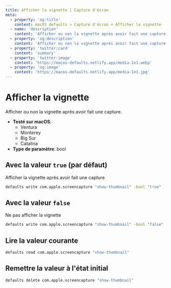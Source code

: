 ```yaml
---
title: Afficher la vignette | Capture d'écran
meta:
  - property: 'og:title'
    content: macOS defaults > Capture d'écran > Afficher la vignette
  - name: 'description'
    content: 'Afficher ou non la vignette après avoir fait une capture.'
  - property: 'og:description'
    content: 'Afficher ou non la vignette après avoir fait une capture.'
  - property: 'twitter:card'
    content: 'summary'
  - property: 'twitter:image'
    content: 'https://macos-defaults.netlify.app/media-1x1.webp'
  - property: 'og:image'
    content: 'https://macos-defaults.netlify.app/media-1x1.jpg'
---
```


# Afficher la vignette

Afficher ou non la vignette après avoir fait une capture.

<!-- break lists -->

- **Testé sur macOS**:
  - Ventura
  - Monterey
  - Big Sur
  - Catalina
- **Type de paramètre**: bool

## Avec la valeur `true` (par défaut)

Afficher la vignette après avoir fait une capture

```bash
defaults write com.apple.screencapture "show-thumbnail" -bool "true"
```

## Avec la valeur `false`

Ne pas afficher la vignette

```bash
defaults write com.apple.screencapture "show-thumbnail" -bool "false"
```

## Lire la valeur courante

```bash
defaults read com.apple.screencapture "show-thumbnail"
```

## Remettre la valeur à l'état initial

```bash
defaults delete com.apple.screencapture "show-thumbnail"
```
